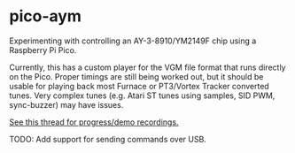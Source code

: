 # pico-aym
Experimenting with controlling an AY-3-8910/YM2149F chip using a Raspberry Pi Pico.

Currently, this has a custom player for the VGM file format that runs directly on the Pico. Proper timings are still being worked out, but it should be usable for playing back most Furnace or PT3/Vortex Tracker converted tunes. Very complex tunes (e.g. Atari ST tunes using samples, SID PWM, sync-buzzer) may have issues.

[See this thread for progress/demo recordings.](https://wetdry.world/@esm/111265310104803127)

TODO: Add support for sending commands over USB.